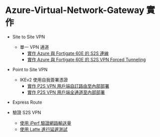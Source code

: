 # Azure-Virtual-Network-Gateway 實作

 - Site to Site VPN <br>
	- 單一 VPN 通道 <br>
		- [實作 Azure 與 Fortigate 60E 的 S2S 連線](https://github.com/BrianHsing/Azure-Virtual-Network-Gateway/tree/master/S2S/Fortigate) <br>
		- [實作 Azure 與 Fortigate 60E 的 S2S VPN Forced Tunneling](https://github.com/BrianHsing/Azure-Virtual-Network-Gateway/tree/master/forced-tunneling)<br>
 - Point to Site VPN <br>
	- IKEv2 使用自我簽署憑證<br>
    	- [實作 P2S VPN 用戶端自訂路由至內部部署](https://github.com/BrianHsing/Azure-Virtual-Network-Gateway/tree/master/P2S)<br>
    	- [實作 P2S VPN 用戶端全通道至內部部署](https://github.com/BrianHsing/Azure-Virtual-Network-Gateway/tree/master/P2S)<br>
 - Express Route <br>

 - 驗證 S2S VPN<br>
	- [使用 iPerf 驗證網路輸送量](https://github.com/BrianHsing/Azure-Virtual-Network-Gateway/tree/master/Validate-Throughput-iPerf)<br>
	- [使用 Latte 進行延遲測試](https://github.com/BrianHsing/Azure-Virtual-Network-Gateway/tree/master/latency-test-latte)<br>